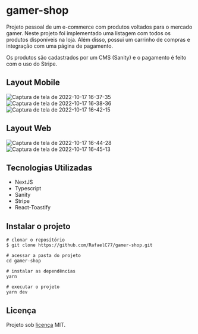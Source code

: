 # gamer-shop

Projeto pessoal de um e-commerce com produtos voltados para o mercado gamer.
Neste projeto foi implementado uma listagem com todos os produtos disponíveis na loja.
Além disso, possui um carrinho de compras e integração com uma página de pagamento.

Os produtos são cadastrados por um CMS (Sanity) e o pagamento é feito com o uso do Stripe.

## Layout Mobile

![Captura de tela de 2022-10-17 16-37-35](https://user-images.githubusercontent.com/91793932/196267049-78528f7c-5522-4148-a2b7-5eb1a409817a.png)
![Captura de tela de 2022-10-17 16-38-36](https://user-images.githubusercontent.com/91793932/196267602-a7b7041f-df77-469b-8917-4d5480d02aaa.png)
![Captura de tela de 2022-10-17 16-42-15](https://user-images.githubusercontent.com/91793932/196267840-698df214-bab8-435c-9590-1fc91ca076e4.png)

## Layout Web

![Captura de tela de 2022-10-17 16-44-28](https://user-images.githubusercontent.com/91793932/196268326-384aaf34-4ac9-4047-9b3f-2bca637e72b1.png)
![Captura de tela de 2022-10-17 16-45-13](https://user-images.githubusercontent.com/91793932/196268452-4ac068a7-d79c-4693-9ca4-19f828aaeff7.png)

## Tecnologias Utilizadas

- NextJS
- Typescript
- Sanity
- Stripe
- React-Toastify

## Instalar o projeto

```
# clonar o reposítório
$ git clone https://github.com/RafaelC77/gamer-shop.git

# acessar a pasta do projeto 
cd gamer-shop

# instalar as dependências
yarn

# executar o projeto
yarn dev
```
## Licença

Projeto sob [licença](https://github.com/RafaelC77/gamer-shop/blob/main/LICENSE) MIT.

